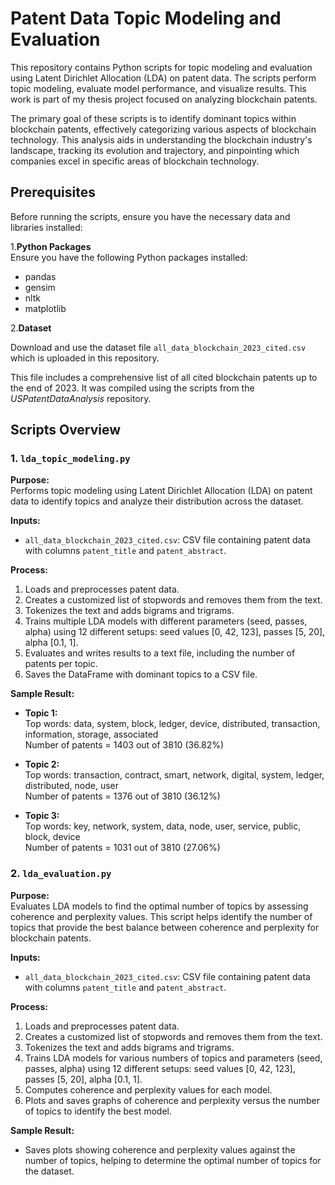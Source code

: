 
# Patent Data Topic Modeling and Evaluation

This repository contains Python scripts for topic modeling and evaluation using Latent Dirichlet Allocation (LDA) on patent data. The scripts perform topic modeling, evaluate model performance, and visualize results.  This work is part of my thesis project focused on analyzing blockchain patents.

The primary goal of these scripts is to identify dominant topics within blockchain patents, effectively categorizing various aspects of blockchain technology. This analysis aids in understanding the blockchain industry's landscape, tracking its evolution and trajectory, and pinpointing which companies excel in specific areas of blockchain technology.


## Prerequisites

Before running the scripts, ensure you have the necessary data and libraries installed:

1.**Python Packages**  
   Ensure you have the following Python packages installed:
   - pandas
   - gensim
   - nltk
   - matplotlib

2.**Dataset**

Download and use the dataset file `all_data_blockchain_2023_cited.csv` which is uploaded in this repository. 

This file includes a comprehensive list of all cited blockchain patents up to the end of 2023. It was compiled using the scripts from the *USPatentDataAnalysis* repository.



## Scripts Overview

### 1. `lda_topic_modeling.py`

**Purpose:**  
Performs topic modeling using Latent Dirichlet Allocation (LDA) on patent data to identify topics and analyze their distribution across the dataset.

**Inputs:**
- `all_data_blockchain_2023_cited.csv`: CSV file containing patent data with columns `patent_title` and `patent_abstract`.

**Process:**
1. Loads and preprocesses patent data.
2. Creates a customized list of stopwords and removes them from the text.
3. Tokenizes the text and adds bigrams and trigrams.
4. Trains multiple LDA models with different parameters (seed, passes, alpha) using 12 different setups: seed values [0, 42, 123], passes [5, 20], alpha [0.1, 1].
5. Evaluates and writes results to a text file, including the number of patents per topic.
6. Saves the DataFrame with dominant topics to a CSV file.

**Sample Result:**
- **Topic 1:**  
  Top words: data, system, block, ledger, device, distributed, transaction, information, storage, associated  
  Number of patents = 1403 out of 3810 (36.82%)

- **Topic 2:**  
  Top words: transaction, contract, smart, network, digital, system, ledger, distributed, node, user  
  Number of patents = 1376 out of 3810 (36.12%)

- **Topic 3:**  
  Top words: key, network, system, data, node, user, service, public, block, device  
  Number of patents = 1031 out of 3810 (27.06%)

### 2. `lda_evaluation.py`

**Purpose:**  
Evaluates LDA models to find the optimal number of topics by assessing coherence and perplexity values. This script helps identify the number of topics that provide the best balance between coherence and perplexity for blockchain patents.

**Inputs:**
- `all_data_blockchain_2023_cited.csv`: CSV file containing patent data with columns `patent_title` and `patent_abstract`.

**Process:**
1. Loads and preprocesses patent data.
2. Creates a customized list of stopwords and removes them from the text.
3. Tokenizes the text and adds bigrams and trigrams.
4. Trains LDA models for various numbers of topics and parameters (seed, passes, alpha) using 12 different setups: seed values [0, 42, 123], passes [5, 20], alpha [0.1, 1].
5. Computes coherence and perplexity values for each model.
6. Plots and saves graphs of coherence and perplexity versus the number of topics to identify the best model.

**Sample Result:**
- Saves plots showing coherence and perplexity values against the number of topics, helping to determine the optimal number of topics for the dataset.
